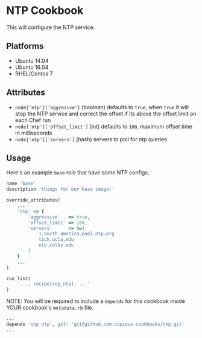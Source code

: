 # NTP Cookbook
This will configure the NTP service.

## Platforms
- Ubuntu 14.04
- Ubuntu 16.04
- RHEL/Centos 7

## Attributes
* `node['ntp']['aggresive']` (boolean) defaults to `true`, when `true` it will stop the NTP
  service and correct the offset if its above the offset limit on each Chef run
* `node['ntp']['offset_limit']` (int) defaults to `100`, maximum offset time in milliseconds
* `node['ntp']['servers']` (hash) servers to poll for ntp queries

## Usage
Here's an example `base` role that have some NTP configs.

```ruby
name 'base'
description 'things for our base image!'

override_attributes(
    ...
    'ntp' => {
        'aggressive'   => true,
        'offset_limit' => 100,
        'servers'      => %w(
            1.north-america.pool.ntp.org
            tick.ucla.edu
            ntp.colby.edu
        )
    }
    ...
)

run_list(
    '..., recipe[cop_ntp], ...'
)
```

NOTE: You will be required to include a `depends` for this cookbook inside YOUR cookbook's `metadata.rb` file.

```ruby
...
depends 'cop_ntp', git: 'git@github.com:copious-cookbooks/ntp.git'
...
```
